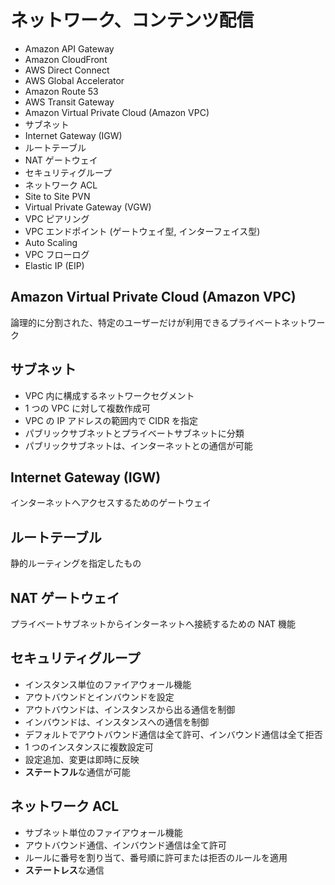 # ネットワーク、コンテンツ配信

* Amazon API Gateway
* Amazon CloudFront
* AWS Direct Connect
* AWS Global Accelerator
* Amazon Route 53
* AWS Transit Gateway
* Amazon Virtual Private Cloud (Amazon VPC)
* サブネット
* Internet Gateway (IGW)
* ルートテーブル
* NAT ゲートウェイ
* セキュリティグループ
* ネットワーク ACL
* Site to Site PVN
* Virtual Private Gateway (VGW)
* VPC ピアリング
* VPC エンドポイント (ゲートウェイ型, インターフェイス型)
* Auto Scaling
* VPC フローログ
* Elastic IP (EIP)

## Amazon Virtual Private Cloud (Amazon VPC)
論理的に分割された、特定のユーザーだけが利用できるプライベートネットワーク

## サブネット
* VPC 内に構成するネットワークセグメント
* 1 つの VPC に対して複数作成可
* VPC の IP アドレスの範囲内で CIDR を指定
* パブリックサブネットとプライベートサブネットに分類
* パブリックサブネットは、インターネットとの通信が可能

## Internet Gateway (IGW)
インターネットへアクセスするためのゲートウェイ

## ルートテーブル
静的ルーティングを指定したもの

## NAT ゲートウェイ
プライベートサブネットからインターネットへ接続するための NAT 機能

## セキュリティグループ
* インスタンス単位のファイアウォール機能
* アウトバウンドとインバウンドを設定
* アウトバウンドは、インスタンスから出る通信を制御
* インバウンドは、インスタンスへの通信を制御
* デフォルトでアウトバウンド通信は全て許可、インバウンド通信は全て拒否
* 1 つのインスタンスに複数設定可
* 設定追加、変更は即時に反映
* **ステートフル**な通信が可能

## ネットワーク ACL
* サブネット単位のファイアウォール機能
* アウトバウンド通信、インバウンド通信は全て許可
* ルールに番号を割り当て、番号順に許可または拒否のルールを適用
* **ステートレス**な通信